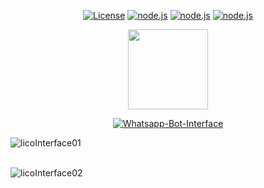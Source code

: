 

<p align="center">
  <a href="https://github.com/JhN-Te/whatsapp_bot/blob/main/LICENSE"><img src="https://img.shields.io/github/license/JhN-Te/whatsapp_bot" alt="License"></a>
  <a href="https://nodejs.org/en/"><img src="http://img.shields.io/static/v1?label=node&message=%3E=8.0.0&color=%3CCOLOR%3E&style=flat" alt="node.js"></a>
  <a href="https://github.com/JhN-Te/whatsapp_bot"><img src="https://img.shields.io/github/last-commit/JhN-Te/whatsapp_bot" alt="node.js"></a>
  <a href="https://github.com/JhN-Te/whatsapp_bot"><img src="https://img.shields.io/github/repo-size/JhN-Te/whatsapp_bot" alt="node.js"></a>
</p>


<p align="center">
<img src="https://images.emojiterra.com/google/android-nougat/512px/1f916.png" height="128"/>
</p>


<p align="center">
<a href="#"><img title="Whatsapp-Bot-Interface" src="https://img.shields.io/badge/Whatsapp Bot Interface-green?colorA=%23ff0000&colorB=%23017e40&style=for-the-badge"></a>
</p>

![licoInterface01](https://user-images.githubusercontent.com/51134324/103119765-86a32200-4653-11eb-8135-a62802e2580a.PNG)
<br/>
<br/>

![licoInterface02](https://user-images.githubusercontent.com/51134324/103119769-8efb5d00-4653-11eb-9f5a-53d5cc79a5cf.PNG)
